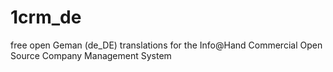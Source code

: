 1crm_de
=======

free open Geman (de_DE) translations for the Info@Hand Commercial Open Source Company Management System  
